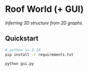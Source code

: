 # Roof World (+ GUI)

*Inferring 3D structure from 2D graphs.*

## Quickstart

```bash
# python >= 3.10
pip install -r requirements.txt
```

```bash
python gui.py
```
